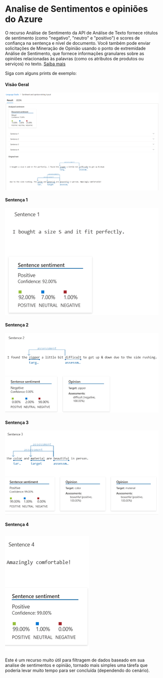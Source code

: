 # Analise de Sentimentos e opiniões do Azure
O recurso Análise de Sentimento da API de Análise de Texto fornece rótulos de sentimento (como "negativo", "neutro" e "positivo") e scores de confiança na sentença e nível de documento. Você também pode enviar solicitações de Mineração de Opinião usando o ponto de extremidade Análise de Sentimento, que fornece informações granulares sobre as opiniões relacionadas às palavras (como os atributos de produtos ou serviços) no texto. [Saiba mais](https://learn.microsoft.com/pt-br/azure/ai-services/language-service/sentiment-opinion-mining/overview?tabs=prebuilt)

Siga com alguns prints de exemplo:

#### Visão Geral
![VISÃO GERAL](inputs/img/SOMT.PNG)
#### Sentença 1
![S1](inputs/img/S1.PNG)
#### Sentença 2
![S2](inputs/img/S2.PNG)
#### Sentença 3
![S3](inputs/img/S3.PNG)
#### Sentença 4
![S4](inputs/img/S4.PNG)
-
Este é um recurso muito útil para filtragem de dados baseado em sua analise de sentimentos e opinião, tornado mais simples uma tárefa que poderia levar muito tempo para ser concluída (dependendo do cenário).
